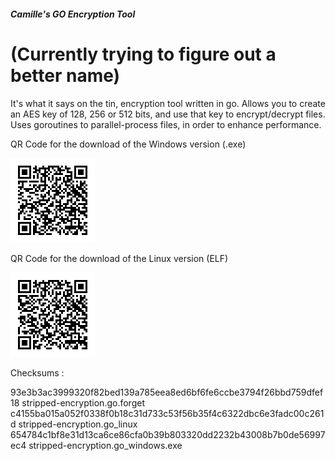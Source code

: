 ##### Camille's GO Encryption Tool
# (Currently trying to figure out a better name)

It's what it says on the tin, encryption tool written in go.
Allows you to create an AES key of 128, 256 or 512 bits, and use that key to encrypt/decrypt files.
Uses goroutines to parallel-process files, in order to enhance performance.

QR Code for the download of the Windows version (.exe)

![Windows QR Code](./stripped-encryption-w.png)

QR Code for the download of the Linux version (ELF)

![Linux QR Code](./stripped-encryption-l.png)

Checksums : 

93e3b3ac3999320f82bed139a785eea8ed6bf6fe6ccbe3794f26bbd759dfef18  stripped-encryption.go.forget
c4155ba015a052f0338f0b18c31d733c53f56b35f4c6322dbc6e3fadc00c261d  stripped-encryption.go_linux
654784c1bf8e31d13ca6ce86cfa0b39b803320dd2232b43008b7b0de56997ec4  stripped-encryption.go_windows.exe
